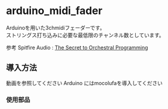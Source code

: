 # arduino_midi_fader


Arduinoを用いた3chmidiフェーダーです。  
ストリングス打ち込みに必要な最低限のチャンネル数としています。

参考
Spitfire Audio : [The Secret to Orchestral Programming](https://www.youtube.com/watch?v=7Vxj4ghJHtY)


## 導入方法
動画を参照してください 
Arduino にはmocolufaを導入してください

### 使用部品


